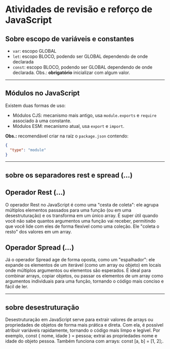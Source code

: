 # Atividades de revisão e reforço de JavaScript

## Sobre escopo de variáveis e constantes

- `var`: escopo GLOBAL
- `let`: escopo BLOCO, podendo ser GLOBAL dependendo de onde declarada
- `const`: escopo BLOCO, podendo ser GLOBAL dependendo de onde declarada. Obs.: **obrigatório** inicializar com algum valor.

---

## Módulos no JavaScript

Existem duas formas de uso:

- Módulos CJS: mecanismo mais antigo, usa `module.exports` e `require` associado à uma constante.
- Módulos ESM: mecanismo atual, usa `export` e `import`.

**Obs.:** recomendável criar na raíz o `package.json` contendo:

```json
{
  "type": "module"
}
```

---

## sobre os separadores rest e spread (...)

## Operador Rest (...)

O operador Rest no JavaScript é como uma "cesta de coleta": ele agrupa múltiplos elementos passados para uma função (ou em uma desestruturação) e os transforma em um único array. É super útil quando você não sabe quantos argumentos uma função vai receber, permitindo que você lide com eles de forma flexível como uma coleção. Ele "coleta o resto" dos valores em um array.

## Operador Spread (...)

Já o operador Spread age de forma oposta, como um "espalhador": ele expande os elementos de um iterável (como um array ou objeto) em locais onde múltiplos argumentos ou elementos são esperados. É ideal para combinar arrays, copiar objetos, ou passar os elementos de um array como argumentos individuais para uma função, tornando o código mais conciso e fácil de ler.

---

## sobre desestruturação

Desestruturação em JavaScript serve para extrair valores de arrays ou propriedades de objetos de forma mais prática e direta. Com ela, é possível atribuir variáveis rapidamente, tornando o código mais limpo e legível. Por exemplo, const { nome, idade } = pessoa; extrai as propriedades nome e idade do objeto pessoa. Também funciona com arrays: const [a, b] = [1, 2];.
